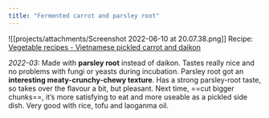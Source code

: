 ```yaml
---
title: "Fermented carrot and parsley root"
---
```


![[projects/attachments/Screenshot 2022-06-10 at 20.07.38.png]]
Recipe: [Vegetable recipes - Vietnamese pickled carrot and daikon](projects/fermentation/Vegetable%20recipes.md#Vietnamese%20pickled%20carrot%20and%20daikon)

_2022-03:_
Made with **parsley root** instead of daikon. 
Tastes really nice and no problems with fungi or yeasts during incubation. Parsley root got an **interesting meaty-crunchy-chewy texture**. Has a strong parsley-root taste, so takes over the flavour a bit, but pleasant. 
Next time, ==cut bigger chunks==, it’s more satisfying to eat and more useable as a pickled side dish.
Very good with rice, tofu and laoganma oil. 

